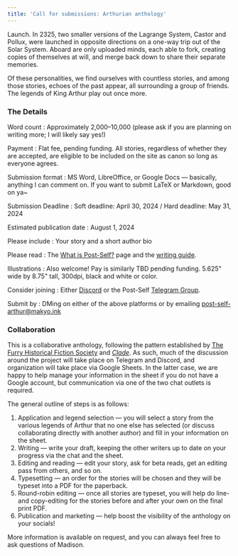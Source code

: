 ```yaml
---
title: 'Call for submissions: Arthurian anthology'
---
```


Launch. In 2325, two smaller versions of the Lagrange System, Castor and Pollux, were launched in opposite directions on a one-way trip out of the Solar System. Aboard are only uploaded minds, each able to fork, creating copies of themselves at will, and merge back down to share their separate memories.

Of these personalities, we find ourselves with countless stories, and among those stories, echoes of the past appear, all surrounding a group of friends. The legends of King Arthur play out once more.

### The Details

Word count
:   Approximately 2,000–10,000 (please ask if you are planning on writing more; I will likely say yes!)

Payment
:   Flat fee, pending funding. All stories, regardless of whether they are accepted, are eligible to be included on the site as canon so long as everyone agrees.

Submission format
:   MS Word, LibreOffice, or Google Docs — basically, anything I can comment on. If you want to submit LaTeX or Markdown, good on ya~

Submission Deadline
:   Soft deadline: April 30, 2024 / Hard deadline: May 31, 2024

Estimated publication date
:   August 1, 2024

Please include
:   Your story and a short author bio

Please read
:   The [What is Post-Self?](https://wiki.post-self.ink/wiki/What_is_Post-Self%3F) page and the [writing guide](https://wiki.post-self.ink/wiki/Writing_guide).

Illustrations
:   Also welcome! Pay is similarly TBD pending funding. 5.625" wide by 8.75" tall, 300dpi, black and white or color.

Consider joining
:   Either [Discord](https://makyo.io/ps-discord) or the Post-Self [Telegram Group](https://makyo.io/ps-telegram).

Submit by
:   DMing on either of the above platforms or by emailing <post-self-arthur@makyo.ink>

### Collaboration

This is a collaborative anthology, following the pattern established by [The Furry Historical Fiction Society](https://fhfs.ink) and [*Clade*](https://clade.post-self.ink). As such, much of the discussion around the project will take place on Telegram and Discord, and organization will take place via Google Sheets. In the latter case, we are happy to help manage your information in the sheet if you do not have a Google account, but communication via one of the two chat outlets is required.

The general outline of steps is as follows:

1. Application and legend selection — you will select a story from the various legends of Arthur that no one else has selected (or discuss collaborating directly with another author) and fill in your information on the sheet.
2. Writing — write your draft, keeping the other writers up to date on your progress via the chat and the sheet.
3. Editing and reading — edit your story, ask for beta reads, get an editing pass from others, and so on.
4. Typesetting — an order for the stories will be chosen and they will be typeset into a PDF for the paperback.
5. Round-robin editing — once all stories are typeset, you will help do line- and copy-editing for the stories before and after your own on the final print PDF.
6. Publication and marketing — help boost the visibility of the anthology on your socials!

More information is available on request, and you can always feel free to ask questions of Madison.
